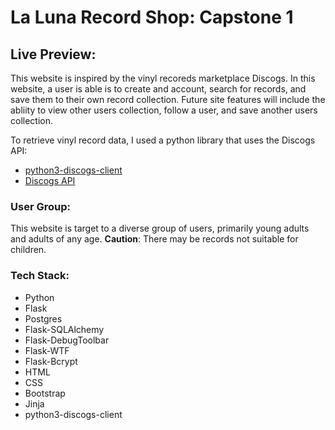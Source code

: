 # La Luna Record Shop: Capstone 1

## Live Preview: 


This website is inspired by the vinyl recoreds marketplace Discogs. In this website, a user is able is to create and account, search for records, and save them to their own record collection. Future site features will include the abliity to view other users collection, follow a user, and save another users collection. 

To retrieve vinyl record data, I used a python library that uses the Discogs API: 
* [python3-discogs-client](https://python3-discogs-client.readthedocs.io/en/latest/index.html)
* [Discogs API](https://www.discogs.com/developers)

### User Group:
This website is target to a diverse group of users, primarily young adults and adults of any age. **Caution**: There may be records not suitable for children. 

### Tech Stack:
* Python
* Flask
* Postgres
* Flask-SQLAlchemy
* Flask-DebugToolbar
* Flask-WTF
* Flask-Bcrypt
* HTML
* CSS
* Bootstrap
* Jinja
* python3-discogs-client
